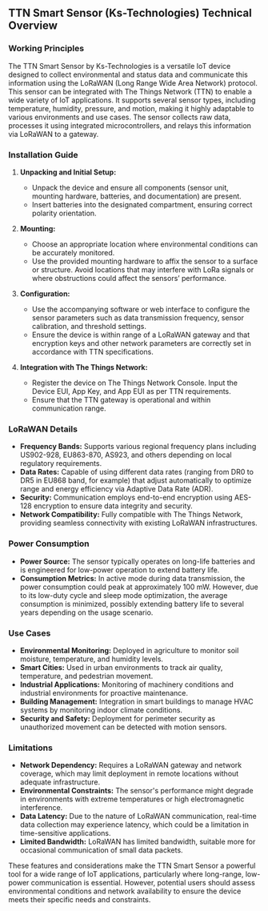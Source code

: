 ## TTN Smart Sensor (Ks-Technologies) Technical Overview

### Working Principles

The TTN Smart Sensor by Ks-Technologies is a versatile IoT device designed to collect environmental and status data and communicate this information using the LoRaWAN (Long Range Wide Area Network) protocol. This sensor can be integrated with The Things Network (TTN) to enable a wide variety of IoT applications. It supports several sensor types, including temperature, humidity, pressure, and motion, making it highly adaptable to various environments and use cases. The sensor collects raw data, processes it using integrated microcontrollers, and relays this information via LoRaWAN to a gateway.

### Installation Guide

1. **Unpacking and Initial Setup:**
   - Unpack the device and ensure all components (sensor unit, mounting hardware, batteries, and documentation) are present.
   - Insert batteries into the designated compartment, ensuring correct polarity orientation.

2. **Mounting:**
   - Choose an appropriate location where environmental conditions can be accurately monitored.
   - Use the provided mounting hardware to affix the sensor to a surface or structure. Avoid locations that may interfere with LoRa signals or where obstructions could affect the sensors’ performance.

3. **Configuration:**
   - Use the accompanying software or web interface to configure the sensor parameters such as data transmission frequency, sensor calibration, and threshold settings.
   - Ensure the device is within range of a LoRaWAN gateway and that encryption keys and other network parameters are correctly set in accordance with TTN specifications.

4. **Integration with The Things Network:**
   - Register the device on The Things Network Console. Input the Device EUI, App Key, and App EUI as per TTN requirements.
   - Ensure that the TTN gateway is operational and within communication range.

### LoRaWAN Details

- **Frequency Bands:** Supports various regional frequency plans including US902-928, EU863-870, AS923, and others depending on local regulatory requirements.
- **Data Rates:** Capable of using different data rates (ranging from DR0 to DR5 in EU868 band, for example) that adjust automatically to optimize range and energy efficiency via Adaptive Data Rate (ADR).
- **Security:** Communication employs end-to-end encryption using AES-128 encryption to ensure data integrity and security.
- **Network Compatibility:** Fully compatible with The Things Network, providing seamless connectivity with existing LoRaWAN infrastructures.

### Power Consumption

- **Power Source:** The sensor typically operates on long-life batteries and is engineered for low-power operation to extend battery life.
- **Consumption Metrics:** In active mode during data transmission, the power consumption could peak at approximately 100 mW. However, due to its low-duty cycle and sleep mode optimization, the average consumption is minimized, possibly extending battery life to several years depending on the usage scenario.

### Use Cases

- **Environmental Monitoring:** Deployed in agriculture to monitor soil moisture, temperature, and humidity levels.
- **Smart Cities:** Used in urban environments to track air quality, temperature, and pedestrian movement.
- **Industrial Applications:** Monitoring of machinery conditions and industrial environments for proactive maintenance.
- **Building Management:** Integration in smart buildings to manage HVAC systems by monitoring indoor climate conditions.
- **Security and Safety:** Deployment for perimeter security as unauthorized movement can be detected with motion sensors.

### Limitations

- **Network Dependency:** Requires a LoRaWAN gateway and network coverage, which may limit deployment in remote locations without adequate infrastructure.
- **Environmental Constraints:** The sensor's performance might degrade in environments with extreme temperatures or high electromagnetic interference.
- **Data Latency:** Due to the nature of LoRaWAN communication, real-time data collection may experience latency, which could be a limitation in time-sensitive applications.
- **Limited Bandwidth:** LoRaWAN has limited bandwidth, suitable more for occasional communication of small data packets.

These features and considerations make the TTN Smart Sensor a powerful tool for a wide range of IoT applications, particularly where long-range, low-power communication is essential. However, potential users should assess environmental conditions and network availability to ensure the device meets their specific needs and constraints.